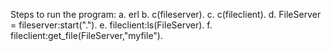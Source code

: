 Steps to run the program:
a. erl
b. c(fileserver).
c. c(fileclient).
d. FileServer = fileserver:start(".").
e. fileclient:ls(FileServer).
f. fileclient:get_file(FileServer,"myfile").
